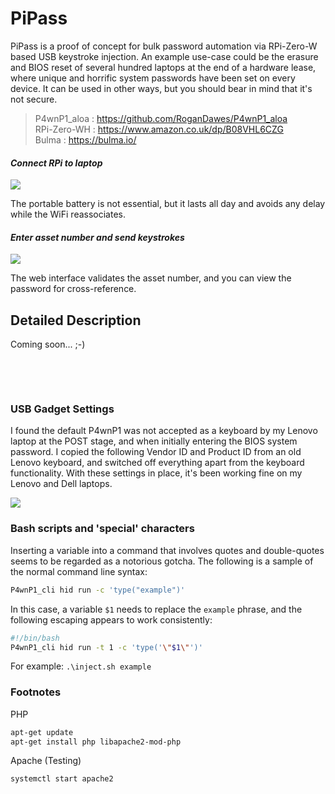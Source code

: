 # PiPass

PiPass is a proof of concept for bulk password automation via RPi-Zero-W based USB keystroke injection. An example use-case could be the erasure and BIOS reset of several hundred laptops at the end of a hardware lease, where unique and horrific system passwords have been set on every device. It can be used in other ways, but you should bear in mind that it's not secure.

> P4wnP1_aloa : https://github.com/RoganDawes/P4wnP1_aloa  
> RPi-Zero-WH : https://www.amazon.co.uk/dp/B08VHL6CZG  
> Bulma : https://bulma.io/  

#### *Connect RPi to laptop*
![](https://github.com/jonathancraddock/PiPass/blob/main/images/pipass-laptop-1.jpg)

The portable battery is not essential, but it lasts all day and avoids any delay while the WiFi reassociates.

#### *Enter asset number and send keystrokes*
![](https://github.com/jonathancraddock/PiPass/blob/main/images/pipass-phone-1.jpg)

The web interface validates the asset number, and you can view the password for cross-reference.

## Detailed Description

Coming soon... ;-)

&nbsp;  

&nbsp;  

### USB Gadget Settings

I found the default P4wnP1 was not accepted as a keyboard by my Lenovo laptop at the POST stage, and when initially entering the BIOS system password. I copied the following Vendor ID and Product ID from an old Lenovo keyboard, and switched off everything apart from the keyboard functionality. With these settings in place, it's been working fine on my Lenovo and Dell laptops.

![](https://github.com/jonathancraddock/PiPass/blob/main/images/usb-gadget-settings.jpg)

### Bash scripts and 'special' characters

Inserting a variable into a command that involves quotes and double-quotes seems to be regarded as a notorious gotcha. The following is a sample of the normal command line syntax:

```bash
P4wnP1_cli hid run -c 'type("example")'
```

In this case, a variable `$1` needs to replace the `example` phrase, and the following escaping appears to work consistently:

```bash
#!/bin/bash
P4wnP1_cli hid run -t 1 -c 'type('\"$1\"')'
```

For example: `.\inject.sh example`

### Footnotes

PHP
```bash
apt-get update
apt-get install php libapache2-mod-php
```

Apache (Testing)
```bash
systemctl start apache2
```
